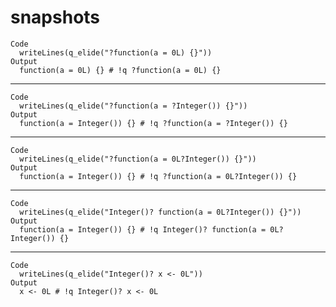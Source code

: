 # snapshots

    Code
      writeLines(q_elide("?function(a = 0L) {}"))
    Output
      function(a = 0L) {} # !q ?function(a = 0L) {}

---

    Code
      writeLines(q_elide("?function(a = ?Integer()) {}"))
    Output
      function(a = Integer()) {} # !q ?function(a = ?Integer()) {}

---

    Code
      writeLines(q_elide("?function(a = 0L?Integer()) {}"))
    Output
      function(a = Integer()) {} # !q ?function(a = 0L?Integer()) {}

---

    Code
      writeLines(q_elide("Integer()? function(a = 0L?Integer()) {}"))
    Output
      function(a = Integer()) {} # !q Integer()? function(a = 0L?Integer()) {}

---

    Code
      writeLines(q_elide("Integer()? x <- 0L"))
    Output
      x <- 0L # !q Integer()? x <- 0L

